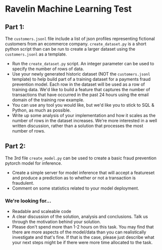# Ravelin Machine Learning Test

## Part 1:

The `customers.jsonl` file include a list of json profiles representing fictional customers from an ecommerce company. `create_dataset.py` is a short python script than can be run to create a larger dataset using the `customers.jsonl` as a template. 

* Run the `create_dataset.py` script. An integer parameter can be used to specify the number of rows of data. 
* Use your newly generated historic dataset (NOT the `customers.jsonl` template) to help build part of a training dataset for a payments fraud prevention model. Each row in the dataset will be used as a row of training data. We'd like to build a feature that captures the number of transactions that have occurred in the past 24 hours using the email domain of the training row example.
* You can use any tool you would like, but we'd like you to stick to SQL & Python, as much as possible. 
* Write up some analysis of your implementation and how it scales as the number of rows in the dataset increases. We're more interested in a well written discussion, rather than a solution that processes the most number of rows. 

## Part 2:

The 3rd file `create_model.py` can be used to create a basic fraud prevention pytorch model for inference. 

* Create a simple server for model inference that will accept a featureset and produce a prediction as to whether or not a transaction is fraudulent. 
* Comment on some statistics related to your model deployment. 

### We're looking for...

* Readable and scaleable code
* A clear discussion of the solution, analysis and conclusions. Talk us through the motivation behind your solution.
* Please don't spend more than 1-2 hours on this task. You may find that there are more aspects of the model/data than you can realistically investigate and that's fine. If that is the case, please just describe what your next steps might be if there were more time allocated to the task. 
